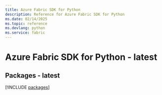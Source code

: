 ```yaml
---
title: Azure Fabric SDK for Python
description: Reference for Azure Fabric SDK for Python
ms.date: 02/14/2025
ms.topic: reference
ms.devlang: python
ms.service: fabric
---
```

# Azure Fabric SDK for Python - latest
## Packages - latest
[!INCLUDE [packages](fabric-index.md)]